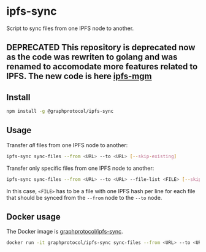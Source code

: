 # ipfs-sync

Script to sync files from one IPFS node to another.

## **DEPRECATED** This repository is deprecated now as the code was rewriten to golang and was renamed to accomodate more features related to IPFS. The new code is here [ipfs-mgm](https://github.com/graphprotocol/ipfs-mgm)

## Install

```sh
npm install -g @graphprotocol/ipfs-sync
```

## Usage

Transfer _all_ files from one IPFS node to another:

```sh
ipfs-sync sync-files --from <URL> --to <URL> [--skip-existing]
```

Transfer only specific files from one IPFS node to another:

```sh
ipfs-sync sync-files --from <URL> --to <URL> --file-list <FILE> [--skip-existing]
```

In this case, `<FILE>` has to be a file with one IPFS hash per line for each
file that should be synced from the `--from` node to the `--to` node.

## Docker usage

The Docker image is [graphprotocol/ipfs-sync](https://hub.docker.com/r/graphprotocol/ipfs-sync/).

```sh
docker run -it graphprotocol/ipfs-sync sync-files --from <URL> --to <URL> [--skip-existing]
```
